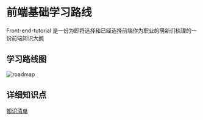 # 前端基础学习路线

Front-end-tutorial 是一份为即将选择和已经选择前端作为职业的萌新们梳理的一份前端知识大纲

## 学习路线图

![roadmap](/front-end-tutorial/roadmap-2.png)

## 详细知识点
[知识清单](front-end-roadmap.md)